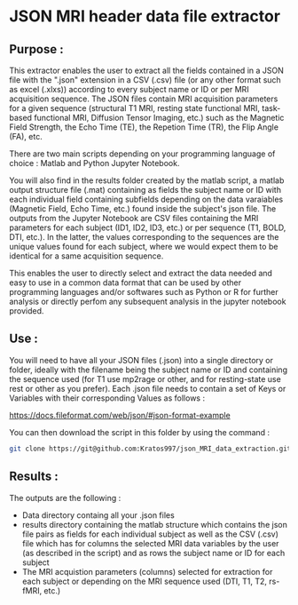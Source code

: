# JSON MRI header data file extractor

## Purpose :

This extractor enables the user to extract all the fields contained in a JSON file with the ".json" extension in a CSV (.csv) file (or any other format such as excel (.xlxs)) according to every subject name or ID or per MRI acquisition sequence. The JSON files contain MRI acquisition parameters for a given sequence (structural T1 MRI, resting state functional MRI, task-based functional MRI, Diffusion Tensor Imaging, etc.) such as the Magnetic Field Strength, the Echo Time (TE), the Repetion Time (TR), the Flip Angle (FA), etc.

There are two main scripts depending on your programming language of choice : Matlab and Python Jupyter Notebook. 

You will also find in the results folder created by the matlab script, a matlab output structure file (.mat) containing as fields the subject name or ID with each individual field containing subfields depending on the data varaiables (Magnetic Field, Echo Time, etc.) found inside the subject's json file. The outputs from the Jupyter Notebook are CSV files containing the MRI parameters for each subject (ID1, ID2, ID3, etc.) or per sequence (T1, BOLD, DTI, etc.). In the latter, the values corresponding to the sequences are the unique values found for each subject, where we would expect them to be identical for a same acquisition sequence.

This enables the user to directly select and extract the data needed and easy to use in a common data format that can be used by other programming languages and/or softwares such as Python or R for further analysis or directly perfom any subsequent analysis in the jupyter notebook provided.


## Use :

You will need to have all your JSON files (.json) into a single directory or folder, ideally with the filename being the subject name or ID and containing the sequence used (for T1 use mp2rage or other, and for resting-state use rest or other as you prefer). 
Each .json file needs to contain a set of Keys or Variables with their corresponding Values as follows : 

https://docs.fileformat.com/web/json/#json-format-example

You can then download the script in this folder by using the command : 

```bash 
git clone https://git@github.com:Kratos997/json_MRI_data_extraction.git
```

## Results : 

The outputs are the following :
- Data directory containg all your .json files 
- results directory containing the matlab structure which contains the json file pairs as fields for each individual subject as well as the CSV (.csv) file which has for columns the selected MRI data variables by the user (as described in the script) and as rows the subject name or ID for each subject
- The MRI acquistion parameters (columns) selected for extraction for each subject or depending on the MRI sequence used (DTI, T1, T2, rs-fMRI, etc.)
